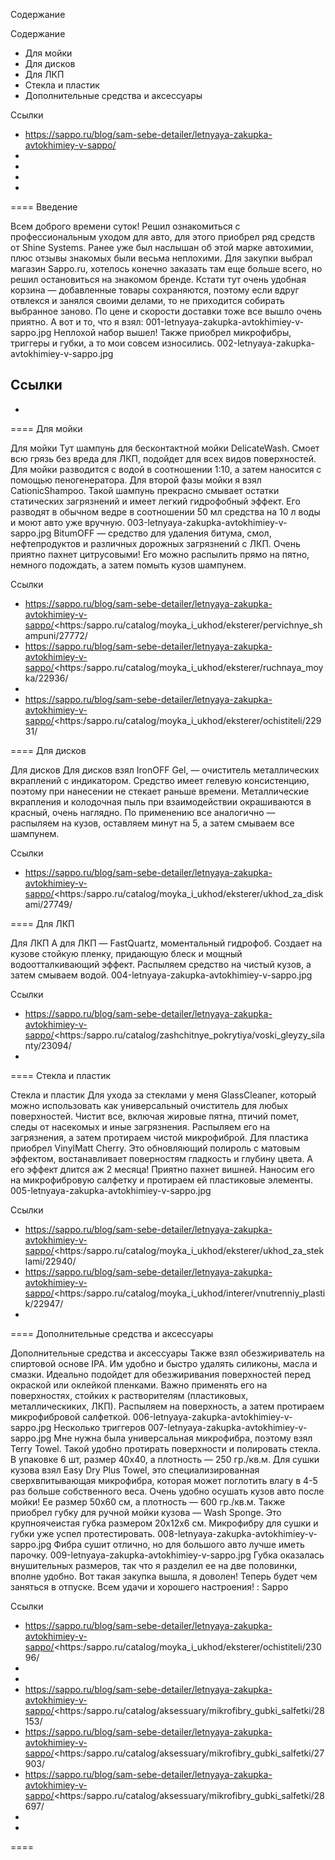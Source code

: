 Содержание

Содержание 
- Для мойки 
- Для дисков
- Для ЛКП 
- Стекла и пластик
- Дополнительные средства и аксессуары 

Ссылки
- https://sappo.ru/blog/sam-sebe-detailer/letnyaya-zakupka-avtokhimiey-v-sappo/
- 
- 
- 
- 

====
Введение

Всем доброго времени суток! 
Решил ознакомиться с профессиональным уходом для авто, для этого приобрел ряд средств от Shine Systems. Ранее уже был наслышан об этой марке автохимии, плюс отзывы знакомых были весьма неплохими. Для закупки выбрал магазин Sappo.ru, хотелось конечно заказать там еще больше всего, но решил остановиться на знакомом бренде. 
Кстати тут очень удобная корзина — добавленные товары сохраняются, поэтому если вдруг отвлекся и занялся своими делами, то не приходится собирать выбранное заново. По цене и скорости доставки тоже все вышло очень приятно. 
А вот и то, что я взял: 
001-letnyaya-zakupka-avtokhimiey-v-sappo.jpg
Неплохой набор вышел! Также приобрел микрофибры, триггеры и губки, а то мои совсем износились. 
002-letnyaya-zakupka-avtokhimiey-v-sappo.jpg

Ссылки
- 
- 

====
Для мойки

Для мойки
Тут шампунь для бесконтактной мойки DelicateWash. Смоет всю грязь без вреда для ЛКП, подойдет для всех видов поверхностей. Для мойки разводится с водой в соотношении 1:10, а затем наносится с помощью пеногенератора. 
Для второй фазы мойки я взял CationicShampoo. Такой шампунь прекрасно смывает остатки статических загрязнений и имеет легкий гидрофобный эффект. Его разводят в обычном ведре в соотношении 50 мл средства на 10 л воды и моют авто уже вручную. 
003-letnyaya-zakupka-avtokhimiey-v-sappo.jpg
BitumOFF — средство для удаления битума, смол, нефтепродуктов и различных дорожных загрязнений с ЛКП. Очень приятно пахнет цитрусовыми! Его можно распылить прямо на пятно, немного подождать, а затем помыть кузов шампунем.

Ссылки
- https://sappo.ru/blog/sam-sebe-detailer/letnyaya-zakupka-avtokhimiey-v-sappo/<https:/sappo.ru/catalog/moyka_i_ukhod/eksterer/pervichnye_shampuni/27772/
- https://sappo.ru/blog/sam-sebe-detailer/letnyaya-zakupka-avtokhimiey-v-sappo/<https:/sappo.ru/catalog/moyka_i_ukhod/eksterer/ruchnaya_moyka/22936/
- 
- https://sappo.ru/blog/sam-sebe-detailer/letnyaya-zakupka-avtokhimiey-v-sappo/<https:/sappo.ru/catalog/moyka_i_ukhod/eksterer/ochistiteli/22931/

====
Для дисков

Для дисков
Для дисков взял IronOFF Gel, — очиститель металлических вкраплений с индикатором. Средство имеет гелевую консистенцию, поэтому при нанесении не стекает раньше времени. Металлические вкрапления и колодочная пыль при взаимодействии окрашиваются в красный, очень наглядно. По применению все аналогично — распыляем на кузов, оставляем минут на 5, а затем смываем все шампунем.

Ссылки
- https://sappo.ru/blog/sam-sebe-detailer/letnyaya-zakupka-avtokhimiey-v-sappo/<https:/sappo.ru/catalog/moyka_i_ukhod/eksterer/ukhod_za_diskami/27749/

====
Для ЛКП

Для ЛКП
А для ЛКП — FastQuartz, моментальный гидрофоб. Создает на кузове стойкую пленку, придающую блеск и мощный водоотталкивающий эффект. Распыляем средство на чистый кузов, а затем смываем водой. 
004-letnyaya-zakupka-avtokhimiey-v-sappo.jpg

Ссылки
- https://sappo.ru/blog/sam-sebe-detailer/letnyaya-zakupka-avtokhimiey-v-sappo/<https:/sappo.ru/catalog/zashchitnye_pokrytiya/voski_gleyzy_silanty/23094/
- 

====
Стекла и пластик

Стекла и пластик
Для ухода за стеклами у меня GlassCleaner, который можно использовать как универсальный очиститель для любых поверхностей. Чистит все, включая жировые пятна, птичий помет, следы от насекомых и иные загрязнения. Распыляем его на загрязнения, а затем протираем чистой микрофиброй. 
Для пластика приобрел VinylMatt Cherry. Это обновляющий полироль с матовым эффектом, востанавливает поверностям гладкость и глубину цвета. А его эффект длится аж 2 месяца! Приятно пахнет вишней. Наносим его на микрофибровую салфетку и протираем ей пластиковые элементы. 
005-letnyaya-zakupka-avtokhimiey-v-sappo.jpg

Ссылки
- https://sappo.ru/blog/sam-sebe-detailer/letnyaya-zakupka-avtokhimiey-v-sappo/<https:/sappo.ru/catalog/moyka_i_ukhod/eksterer/ukhod_za_steklami/22940/
- https://sappo.ru/blog/sam-sebe-detailer/letnyaya-zakupka-avtokhimiey-v-sappo/<https:/sappo.ru/catalog/moyka_i_ukhod/interer/vnutrenniy_plastik/22947/
- 

====
Дополнительные средства и аксессуары

Дополнительные средства и аксессуары
Также взял обезжириватель на спиртовой основе IPA. Им удобно и быстро удалять силиконы, масла и смазки. Идеально подойдет для обезжиривания поверхностей перед окраской или оклейкой пленками. Важно применять его на поверхностях, стойких к растворителям (пластиковых, металлическиких, ЛКП). Распыляем на поверхность, а затем протираем микрофибровой салфеткой. 
006-letnyaya-zakupka-avtokhimiey-v-sappo.jpg
Несколько триггеров 
007-letnyaya-zakupka-avtokhimiey-v-sappo.jpg
Мне нужна была универсальная микрофибра, поэтому взял Terry Towel. Такой удобно протирать поверхности и полировать стекла. В упаковке 6 шт, размер 40х40, а плотность — 250 гр./кв.м. 
Для сушки кузова взял Easy Dry Plus Towel, это специализированная сверхвпитывающая микрофибра, которая может поглотить влагу в 4-5 раз больше собственного веса. Очень удобно осушать кузов авто после мойки! Ее размер 50х60 см, а плотность — 600 гр./кв.м. 
Также приобрел губку для ручной мойки кузова — Wash Sponge. Это крупноячеистая губка размером 20х12х6 см. 
Микрофибру для сушки и губки уже успел протестировать. 
008-letnyaya-zakupka-avtokhimiey-v-sappo.jpg
Фибра сушит отлично, но для большого авто лучше иметь парочку. 
009-letnyaya-zakupka-avtokhimiey-v-sappo.jpg
Губка оказалась внушительных размеров, так что я разделил ее на две половинки, вполне удобно. 
Вот такая закупка вышла, я доволен! Теперь будет чем заняться в отпуске. Всем удачи и хорошего настроения! 
: Sappo

Ссылки
- https://sappo.ru/blog/sam-sebe-detailer/letnyaya-zakupka-avtokhimiey-v-sappo/<https:/sappo.ru/catalog/moyka_i_ukhod/eksterer/ochistiteli/23096/
- 
- 
- https://sappo.ru/blog/sam-sebe-detailer/letnyaya-zakupka-avtokhimiey-v-sappo/<https:/sappo.ru/catalog/aksessuary/mikrofibry_gubki_salfetki/28153/
- https://sappo.ru/blog/sam-sebe-detailer/letnyaya-zakupka-avtokhimiey-v-sappo/<https:/sappo.ru/catalog/aksessuary/mikrofibry_gubki_salfetki/27903/
- https://sappo.ru/blog/sam-sebe-detailer/letnyaya-zakupka-avtokhimiey-v-sappo/<https:/sappo.ru/catalog/aksessuary/mikrofibry_gubki_salfetki/28697/
- 
- 

====